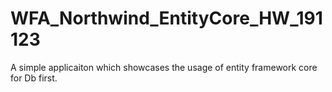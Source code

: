 # WFA_Northwind_EntityCore_HW_191123

A simple applicaiton which showcases the usage of entity framework core for Db first.
